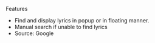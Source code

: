 Features
- Find and display lyrics in popup or in floating manner.
- Manual search if unable to find lyrics
- Source: Google
